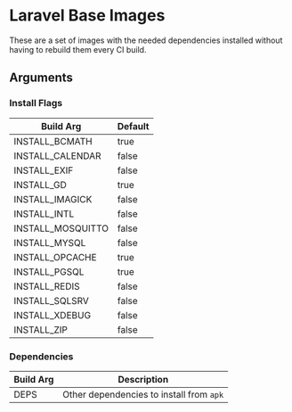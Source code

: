 # Laravel Base Images

These are a set of images with the needed dependencies installed without having to rebuild them every CI build.


## Arguments

### Install Flags

| Build Arg         | Default |
|-------------------|---------|
| INSTALL_BCMATH    | true    |
| INSTALL_CALENDAR  | false   |
| INSTALL_EXIF      | false   |
| INSTALL_GD        | true    |
| INSTALL_IMAGICK   | false   |
| INSTALL_INTL      | false   |
| INSTALL_MOSQUITTO | false   |
| INSTALL_MYSQL     | false   |
| INSTALL_OPCACHE   | true    |
| INSTALL_PGSQL     | true    |
| INSTALL_REDIS     | false   |
| INSTALL_SQLSRV    | false   |
| INSTALL_XDEBUG    | false   |
| INSTALL_ZIP       | false   |

### Dependencies

| Build Arg | Description                              |
|-----------|------------------------------------------|
| DEPS      | Other dependencies to install from `apk` |

